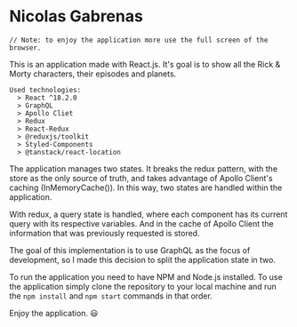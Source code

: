 # Nicolas Gabrenas 
```
// Note: to enjoy the application more use the full screen of the browser.
```
This is an application made with React.js. It's goal is to show all the Rick & Morty characters, their episodes and planets.
```
Used technologies:
  > React ^18.2.0
  > GraphQL
  > Apollo Cliet
  > Redux 
  > React-Redux
  > @reduxjs/toolkit
  > Styled-Components
  > @tanstack/react-location
```

 The application manages two states. It breaks the redux pattern, with the store as the only source of truth, and takes advantage of Apollo Client's caching (InMemoryCache()). In this way, two states are handled within the application.

With redux, a query state is handled, where each component has its current query with its respective variables. And in the cache of Apollo Client the information that was previously requested is stored.

The goal of this implementation is to use GraphQL as the focus of development, so I made this decision to split the application state in two.
  
  
To run the application you need to have NPM and Node.js installed.
To use the application simply clone the repository to your local machine and run the `npm install` and `npm start` commands in that order.

Enjoy the application. 😃
